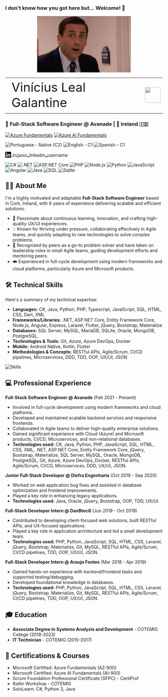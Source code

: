 ### I don't know how you got here but... Welcome! 👋

<p align="center">
  <img src="assets/michael.gif" alt="Welcome GIF" width="300"/> 
</p>

<table>
  <tr>
      <td style="font-size: 40px;vertical-align: middle;">
        Vinícius Leal Galantine
      </td>
      <td style="vertical-align: middle;">
        <img src="https://learn.microsoft.com/en-us/media/learn/certification/badges/microsoft-certified-fundamentals-badge.svg?branch=main" width="50" height="50">
      </td>
  </tr>
</table>

### 💼 Full-Stack Software Engineer @ Avanade | 📍 Ireland 🇮🇪
[![Azure Fundamentals](https://img.shields.io/badge/Azure%20Fundamentals-AZ--900-0064b5?logo=microsoftazure&style=flat-square)](https://learn.microsoft.com/api/credentials/share/en-us/vinicius-galantine/ACF9DE1F521F4E02?sharingId=90BDC98736C2E4D3) [![Azure AI Fundamentals](https://img.shields.io/badge/Azure%20AI%20Fundamentals-AI--900-0064b5?logo=microsoftazure&style=flat-square)](LINK_TO_YOUR_AI-900_CERTIFICATION_IF_AVAILABLE)

![Portuguese - Native (C2)](https://img.shields.io/badge/Portuguese%20-%20Native%20(C2)-blue?style=flat-square)
![English - C1](https://img.shields.io/badge/English-C1-darkgreen?style=flat-square)
![Spanish - C1](https://img.shields.io/badge/Espa%C3%B1ol-C1-darkgreen?style=flat-square)

<p>
  <a href="https://www.linkedin.com/in/your_linkedin_username">
    <img src="assets/InBug-Black.png" alt="LinkedIn" width="20" style="vertical-align: middle;"> 
    <span style="vertical-align: middle;">in/your_linkedin_username</span>
  </a>
</p>


![C#](https://img.shields.io/badge/C%23-5C2D91?logo=sharp&logoColor=white)
![.NET](https://img.shields.io/badge/.NET-5C2D91?logo=.net&logoColor=white)
![ASP.NET Core](https://img.shields.io/badge/ASP.NET_Core-5C2D91?logo=.net&logoColor=white)
![PHP](https://img.shields.io/badge/PHP-777bb3?logo=PHP&logoColor=white)
![Node.js](https://img.shields.io/badge/Node.js-339933?logo=node.js&logoColor=white)
![Python](https://img.shields.io/badge/Python-ffce41?logo=python&logoColor=blue)
![JavaScript](https://img.shields.io/badge/JavaScript-F7DF1E?logo=javascript&logoColor=black)
![Angular](https://img.shields.io/badge/Angular-DD0030?logo=angular&logoColor=white)
![Java](https://img.shields.io/badge/Java-ED8B00?logo=openjdk&logoColor=white)
![SQL](https://img.shields.io/badge/SQL-005A9C?logo=mysql&logoColor=white)
![Sqlite](https://img.shields.io/badge/SQLite-0d3f5c?logo=sqlite&logoColor=white)

## 👨‍💻 About Me

I'm a highly motivated and adaptable **Full-Stack Software Engineer** based in Cork, Ireland, with 6 years of experience delivering scalable and efficient solutions.

- 🚀 Passionate about continuous learning, innovation, and crafting high-quality UX/UI experiences.
- 💡 Known for thriving under pressure, collaborating effectively in Agile teams, and quickly adapting to new technologies to solve complex problems.
- 🤝 Recognized by peers as a go-to problem solver and have taken on leadership roles in small Agile teams, guiding development efforts and mentoring peers.
- ☁️ Experienced in full-cycle development using modern frameworks and cloud platforms, particularly Azure and Microsoft products.

## 🛠️ Technical Skills

Here's a summary of my technical expertise:

- **Languages:** C#, Java, Python, PHP, Typescript, JavaScript, SQL, HTML, CSS, Dart, XML
- **Frameworks/Libraries:** .NET, ASP.NET Core, Entity Framework Core, Node.js, Angular, Express, Laravel, Flutter, jQuery, Bootstrap, Materialize
- **Databases:** SQL Server, MySQL, MariaDB, SQLite, Oracle, MongoDB, PostgreSQL,
- **Technologies & Tools:** Git, Azure, Azure DevOps, Docker
- **Mobile:** Android Native, Kotlin, Flutter
- **Methodologies & Concepts:** RESTful APIs, Agile/Scrum, CI/CD pipelines, Microservices, DDD, TDD, OOP, UX/UI, JSON

![Skills](https://skillicons.dev/icons?i=cs,dotnet,php,laravel,python,js,ts,java,angular,nodejs,express,dart,flutter,mysql,sqlite,mongodb,postgres,azure,docker,git,bootstrap,html,css,androidstudio,kotlin)

## 💻 Professional Experience

**Full-Stack Software Engineer @ Avanade** (Feb 2021 - Present)

- Involved in full-cycle development using modern frameworks and cloud platforms.
- Developed and maintained scalable backend services and responsive frontends.
- Collaborated in Agile teams to deliver high-quality enterprise solutions.
- Gained significant experience with Cloud (Azure) and Microsoft products, CI/CD, Microservices, and non-relational databases.
- **Technologies used:** C#, Java, Python, PHP, JavaScript, SQL, HTML, CSS, XML, .NET, ASP.NET Core, Entity Framework Core, jQuery, Bootstrap, Materialize, SQL Server, MySQL, Oracle, MongoDB, PostgreSQL, Git, Azure, Azure DevOps, Docker, RESTful APIs, Agile/Scrum, CI/CD, Microservices, DDD, UX/UI, JSON.

**Junior Full-Stack Developer @ Diefra Engenharia** (Oct 2019 - Sep 2020)

- Worked on web application bug fixes and assisted in database optimization and frontend improvements.
- Played a key role in enhancing legacy applications.
- **Technologies used:** Java, Oracle, jQuery, Bootstrap, OOP, TDD, UX/UI.

**Full-Stack Developer Intern @ DanBtec8** (Jun 2019 - Oct 2019)

- Contributed to developing client-focused web solutions, built RESTful APIs, and UX-focused applications.
- Played a key role in application architecture and led a small development team.
- **Technologies used:** PHP, Python, JavaScript, SQL, HTML, CSS, Laravel, jQuery, Bootstrap, Materialize, Git, MySQL, RESTful APIs, Agile/Scrum, CI/CD pipelines, TDD, OOP, UX/UI, JSON.

**Full-Stack Developer Intern @ Araujo Fontes** (Mar 2018 - Apr 2019)

- Gained hands-on experience with backend/frontend tasks and supported testing/debugging.
- Developed foundational knowledge in databases.
- **Technologies used:** PHP, Python, JavaScript, SQL, HTML, CSS, Laravel, jQuery, Bootstrap, Materialize, Git, MySQL, RESTful APIs, Agile/Scrum, CI/CD pipelines, TDD, OOP, UX/UI, JSON.

## 🎓 Education

- **Associate Degree in Systems Analysis and Development** - COTEMIG College (2018-2023)
- **IT Technician** - COTEMIG (2015-2017)

## 📜 Certifications & Courses

- Microsoft Certified: Azure Fundamentals (AZ-900)
- Microsoft Certified: Azure AI Fundamentals (AI-900)
- Scrum Foundation Professional Certificate (SFPC) - CertiProf
- Kotlin Workshop - COTEMIG
- SoloLearn: C#, Python 3, Java